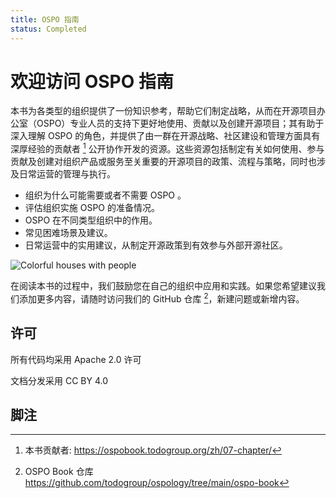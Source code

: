 ```yaml
---
title: OSPO 指南
status: Completed
---
```


# 欢迎访问 OSPO 指南

本书为各类型的组织提供了一份知识参考，帮助它们制定战略，从而在开源项目办公室（OSPO）专业人员的支持下更好地使用、贡献以及创建开源项目；其有助于深入理解 OSPO 的角色，并提供了由一群在开源战略、社区建设和管理方面具有深厚经验的贡献者 [^1] 公开协作开发的资源。这些资源包括制定有关如何使用、参与贡献及创建对组织产品或服务至关重要的开源项目的政策、流程与策略，同时也涉及日常运营的管理与执行。

* 组织为什么可能需要或者不需要 OSPO 。
* 评估组织实施 OSPO 的准备情况。
* OSPO 在不同类型组织中的作用。
* 常见困难场景及建议。
* 日常运营中的实用建议，从制定开源政策到有效参与外部开源社区。

<p><img class="mt-3 mb-3" src="/images/homepage/colorful-houses.jpg" alt="Colorful houses with people"></p>

在阅读本书的过程中，我们鼓励您在自己的组织中应用和实践。如果您希望建议我们添加更多内容，请随时访问我们的 GitHub 仓库 [^2]，新建问题或新增内容。

## 许可

所有代码均采用 Apache 2.0 许可

文档分发采用 CC BY 4.0

## 脚注

[^1]: 本书贡献者: https://ospobook.todogroup.org/zh/07-chapter/

[^2]: OSPO Book 仓库 https://github.com/todogroup/ospology/tree/main/ospo-book
